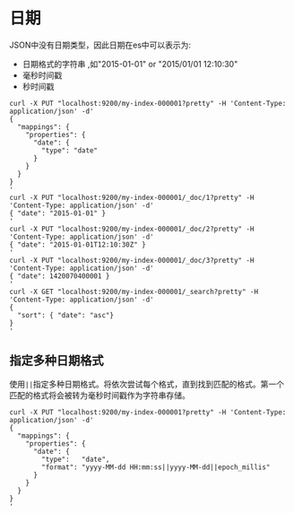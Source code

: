 # 日期

JSON中没有日期类型，因此日期在es中可以表示为:

* 日期格式的字符串 ,如"2015-01-01" or "2015/01/01 12:10:30"
* 毫秒时间戳
* 秒时间戳

```
curl -X PUT "localhost:9200/my-index-000001?pretty" -H 'Content-Type: application/json' -d'
{
  "mappings": {
    "properties": {
      "date": {
        "type": "date" 
      }
    }
  }
}
'
curl -X PUT "localhost:9200/my-index-000001/_doc/1?pretty" -H 'Content-Type: application/json' -d'
{ "date": "2015-01-01" }
'
curl -X PUT "localhost:9200/my-index-000001/_doc/2?pretty" -H 'Content-Type: application/json' -d'
{ "date": "2015-01-01T12:10:30Z" }
'
curl -X PUT "localhost:9200/my-index-000001/_doc/3?pretty" -H 'Content-Type: application/json' -d'
{ "date": 1420070400001 }
'
curl -X GET "localhost:9200/my-index-000001/_search?pretty" -H 'Content-Type: application/json' -d'
{
  "sort": { "date": "asc"} 
}
'

```

## 指定多种日期格式

使用`||`指定多种日期格式。将依次尝试每个格式，直到找到匹配的格式。第一个匹配的格式将会被转为毫秒时间戳作为字符串存储。

```
curl -X PUT "localhost:9200/my-index-000001?pretty" -H 'Content-Type: application/json' -d'
{
  "mappings": {
    "properties": {
      "date": {
        "type":   "date",
        "format": "yyyy-MM-dd HH:mm:ss||yyyy-MM-dd||epoch_millis"
      }
    }
  }
}
'

```



